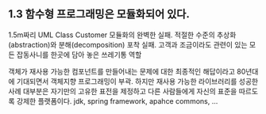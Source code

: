 ## 1.3 함수형 프로그래밍은 모듈화되어 있다.
1.5m짜리 UML Class Customer
모듈화의 완벽한 실패. 적절한 수준의 추상화(abstraction)와 분해(decomposition) 포착 실패. 고객과 조금이라도 관련이 있는 모든 잡동사니를 한곳에 담아 놓은 쓰레기통 역할

객체가 재사용 가능한 컴포넌트를 만들어내는 문제에 대한 최종적인 해답이라고 80년대에 기대되면서 객체지향 프로그래밍이 부곽. 하지만 재사용 가능한 라이브러리를 성공한 사례 대부분은 자기만의 고유한 표전을 제정하고 다른 사람들에게 자신의 표준을 따르도록 강제한 플랫폼이다. jdk, spring framework, apahce commons, ...


